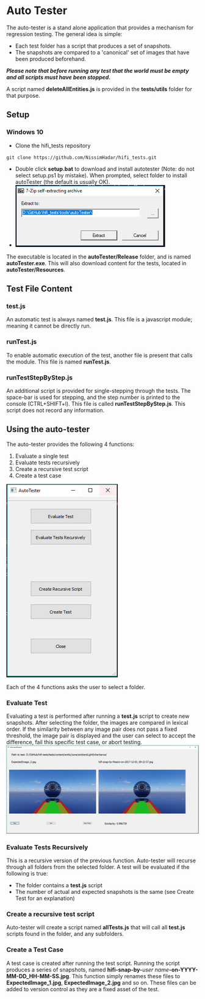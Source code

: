 # Auto Tester

The auto-tester is a stand alone application that provides a mechanism for regression testing.  The general idea is simple:
* Each test folder has a script that produces a set of snapshots.
* The snapshots are compared to a 'canonical' set of images that have been produced beforehand.

***Please note that before running any test that the world must be empty and all scripts must have been stopped.***

A script named **deleteAllEntities.js** is provided in the **tests/utils** folder for that purpose.

## Setup
### Windows 10
* Clone the hifi_tests repository
```
git clone https://github.com/NissimHadar/hifi_tests.git
```
* Double click **setup.bat** to download and install autotester (Note: do not select setup.ps1 by mistake). When prompted, select folder to install autoTester (the default is usually OK).
* ![](./setup_7z.png)

The executable is located in the **autoTester/Release** folder, and is named **autoTester.exe**.
This will also download content for the tests, located in **autoTester/Resources**.

## Test File Content
### test.js
An automatic test is always named **test.js**.  This file is a javascript module; meaning it cannot be directly run.
### runTest.js
To enable automatic execution of the test, another file is present that calls the module.  This file is named **runTest.js**.
### runTestStepByStep.js

An additional script is provided for single-stepping through the tests.  The space-bar is used for stepping, and the step number is printed to the console (CTRL+SHIFT+l).  This file is called **runTestStepByStep.js**.  This script does not record any information.
## Using the auto-tester
The auto-tester provides the following 4 functions:
1. Evaluate a single test
2. Evaluate tests recursively
3. Create a recursive test script
4. Create a test case

![](./autoTesterUI.png)

Each of the 4 functions asks the user to select a folder.

### Evaluate Test
Evaluating a test is performed after running a **test.js** script to create new snapshots.  After selecting the folder, the images are compared in lexical order.  If the similarity between any image pair does not pass a fixed threshold, the image pair is displayed and the user can select to accept the difference, fail this specific test case, or abort testing.
![](./autoTesterMismatchExample.png)
### Evaluate Tests Recursively
This is a recursive version of the previous function.  Auto-tester will recurse through all folders from the selected folder.  A test will be evaluated if the following is true:
* The folder contains a **test.js** script
* The number of actual and expected snapshots is the same (see Create Test for an explanation)
### Create a recursive test script
Auto-tester will create a script named **allTests.js** that will call all **test.js** scripts found in the folder, and any subfolders.
### Create a Test Case
A test case is created after running the test script.  Running the script produces a series of snapshots, named **hifi-snap-by-**_user name_**-on-YYYY-MM-DD_HH-MM-SS.jpg**.  This function simply renames these files to **ExpectedImage_1.jpg**, **ExpectedImage_2.jpg** and so on.  These files can be added to version control as they are a fixed asset of the test.
